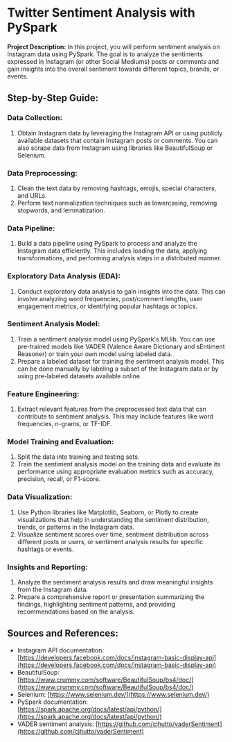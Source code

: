 # Twitter Sentiment Analysis with PySpark


**Project Description:** In this project, you will perform sentiment analysis on Instagram data using PySpark. The goal is to analyze the sentiments expressed in Instagram (or other Social Mediums) posts or comments and gain insights into the overall sentiment towards different topics, brands, or events.

## Step-by-Step Guide:

### Data Collection:

1. Obtain Instagram data by leveraging the Instagram API or using publicly available datasets that contain Instagram posts or comments. You can also scrape data from Instagram using libraries like BeautifulSoup or Selenium.

### Data Preprocessing:

1. Clean the text data by removing hashtags, emojis, special characters, and URLs.
2. Perform text normalization techniques such as lowercasing, removing stopwords, and lemmatization.

### Data Pipeline:

1. Build a data pipeline using PySpark to process and analyze the Instagram data efficiently. This includes loading the data, applying transformations, and performing analysis steps in a distributed manner.

### Exploratory Data Analysis (EDA):

1. Conduct exploratory data analysis to gain insights into the data. This can involve analyzing word frequencies, post/comment lengths, user engagement metrics, or identifying popular hashtags or topics.

### Sentiment Analysis Model:

1. Train a sentiment analysis model using PySpark's MLlib. You can use pre-trained models like VADER (Valence Aware Dictionary and sEntiment Reasoner) or train your own model using labeled data.
2. Prepare a labeled dataset for training the sentiment analysis model. This can be done manually by labeling a subset of the Instagram data or by using pre-labeled datasets available online.

### Feature Engineering:

1. Extract relevant features from the preprocessed text data that can contribute to sentiment analysis. This may include features like word frequencies, n-grams, or TF-IDF.

### Model Training and Evaluation:

1. Split the data into training and testing sets.
2. Train the sentiment analysis model on the training data and evaluate its performance using appropriate evaluation metrics such as accuracy, precision, recall, or F1-score.

### Data Visualization:

1. Use Python libraries like Matplotlib, Seaborn, or Plotly to create visualizations that help in understanding the sentiment distribution, trends, or patterns in the Instagram data.
2. Visualize sentiment scores over time, sentiment distribution across different posts or users, or sentiment analysis results for specific hashtags or events.

### Insights and Reporting:

1. Analyze the sentiment analysis results and draw meaningful insights from the Instagram data.
2. Prepare a comprehensive report or presentation summarizing the findings, highlighting sentiment patterns, and providing recommendations based on the analysis.

## Sources and References:

- Instagram API documentation: [https://developers.facebook.com/docs/instagram-basic-display-api](https://developers.facebook.com/docs/instagram-basic-display-api)
- BeautifulSoup: [https://www.crummy.com/software/BeautifulSoup/bs4/doc/](https://www.crummy.com/software/BeautifulSoup/bs4/doc/)
- Selenium: [https://www.selenium.dev/](https://www.selenium.dev/)
- PySpark documentation: [https://spark.apache.org/docs/latest/api/python/](https://spark.apache.org/docs/latest/api/python/)
- VADER sentiment analysis: [https://github.com/cjhutto/vaderSentiment](https://github.com/cjhutto/vaderSentiment)

